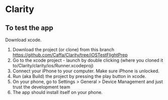 # Clarity

## To test the app

Download xcode.

1. Download the project (or clone) from this branch https://github.com/Caffa/Clarity/tree/iOSTestFlightPrep
2. Go to the xcode project - launch by double clicking
(where you cloned it to/Clarity/clarity/ios/Runner.xcodeproj)
3. Connect your iPhone to your computer. Make sure iPhone is unlocked.
4. Run (aka Build) the project by pressing the play button in xcode.
5. On your phone, go to Settings > General > Device Management and just trust the development team
6. The app should install itself on your phone.
